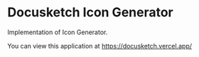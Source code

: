 # Docusketch Icon Generator

Implementation of Icon Generator.

You can view this application at https://docusketch.vercel.app/
